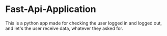 # Fast-Api-Application
This is a python app made for checking the user logged in and logged out, and let's the user receive data, whatever they asked for.
